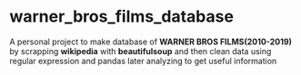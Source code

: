 # warner_bros_films_database

A personal project to make database of **WARNER BROS FILMS(2010-2019)** by scrapping **wikipedia** with **beautifulsoup** and  then clean data using regular expression and pandas later analyzing to get useful information

